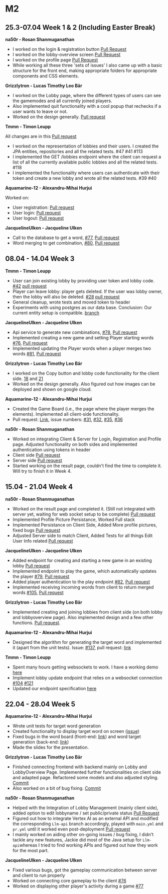 # M2

## 25.3-07.04 Week 1 & 2 (Including Easter Break)

**na50r - Rosan Shanmuganathan**
- I worked on the login & registration button [Pull Request](https://github.com/sopra-fs24-group-41/sopra-fs24-group-41-client/pull/59)
- I worked on the lobby-overview screen [Pull Request](https://github.com/sopra-fs24-group-41/sopra-fs24-group-41-client/pull/60)
- I worked on the profile page [Pull Request](https://github.com/sopra-fs24-group-41/sopra-fs24-group-41-client/pull/61)
- While working all these three 'sets of issues' I also came up with a basic structure for the front end, making appropriate folders for appropriate components and CSS elements.


**Grizzlytron - Lucas Timothy Leo Bär**
- I worked on the Lobby page, where the different types of users can see the gamemodes and all currently joined players.
- Also implemented quit functionality with a cool popup that rechecks if a user wants to leave or not.
- Worked on the design generally. [Pull request](https://github.com/sopra-fs24-group-41/sopra-fs24-group-41-client/pull/62)

**Tmmn - Timon Leupp**

All changes are in this [Pull request](https://github.com/sopra-fs24-group-41/sopra-fs24-group-41-server/pull/119)

- I worked on the representation of lobbies and their users. I created the JPA entities, repositories and all the related tests. #47 #41 #113
- I implemented the GET /lobbies endpoint where the client can request a list of all the currently available public lobbies and all the related tests. #118
- I implemented the functionality where users can authenticate with their token and create a new lobby and wrote all the related tests. #39 #40

**Aquamarine-12 - Alexandru-Mihai Hurjui**

Worked on:

- User registration: [Pull request](https://github.com/sopra-fs24-group-41/sopra-fs24-group-41-server/pull/115)
- User login: [Pull request](https://github.com/sopra-fs24-group-41/sopra-fs24-group-41-server/pull/116)
- User logout: [Pull request](https://github.com/sopra-fs24-group-41/sopra-fs24-group-41-server/pull/117)

**JacquelineUlken - Jacqueline Ulken**
- Call to the database to get a word, [#77](https://github.com/sopra-fs24-group-41/sopra-fs24-group-41-server/issues/77), [Pull request](https://github.com/sopra-fs24-group-41/sopra-fs24-group-41-server/pull/114)
- Word merging to get combination, [#80](https://github.com/sopra-fs24-group-41/sopra-fs24-group-41-server/issues/80), [Pull request](https://github.com/sopra-fs24-group-41/sopra-fs24-group-41-server/pull/114)

## 08.04 - 14.04 Week 3

**Tmmn - Timon Leupp**
- User can join existing lobby by providing user token and lobby code. [#42](https://github.com/sopra-fs24-group-41/sopra-fs24-group-41-server/issues/42) [pull request](https://github.com/sopra-fs24-group-41/sopra-fs24-group-41-server/pull/125)
- Player can leave lobby: player gets deleted. If the user was lobby owner, then the lobby will also be deleted. [#28](https://github.com/sopra-fs24-group-41/sopra-fs24-group-41-server/issues/28) [pull request](https://github.com/sopra-fs24-group-41/sopra-fs24-group-41-server/pull/127)
- General cleanup, wrote tests and moved token to header
- Experiments with using postgres as our data base. Conclusion: Our current entity setup is compatible. [branch](https://github.com/sopra-fs24-group-41/sopra-fs24-group-41-server/tree/postgres)

 **JacquelineUlken - Jacqueline Ulken**
 - Api service to generate new combinations, [#78](https://github.com/sopra-fs24-group-41/sopra-fs24-group-41-server/issues/78), [Pull request](https://github.com/sopra-fs24-group-41/sopra-fs24-group-41-server/pull/124)
 - Implemented creating a new game and setting Player starting words [#76](https://github.com/sopra-fs24-group-41/sopra-fs24-group-41-server/issues/76), [Pull request](https://github.com/sopra-fs24-group-41/sopra-fs24-group-41-server/pull/128)
 - Implemented updating the Player words when a player merges two words [#81](https://github.com/sopra-fs24-group-41/sopra-fs24-group-41-server/issues/81), [Pull request](https://github.com/sopra-fs24-group-41/sopra-fs24-group-41-server/pull/128)

**Grizzlytron - Lucas Timothy Leo Bär**
- I worked on the Copy button and lobby code functionality for the client side. [18](https://github.com/sopra-fs24-group-41/sopra-fs24-group-41-client/issues/18) and [21](https://github.com/sopra-fs24-group-41/sopra-fs24-group-41-client/issues/21)
- Worked on the design generally. Also figured out how images can be deployed and shown on google cloud.

**Aquamarine-12 - Alexandru-Mihai Hurjui**

- Created the Game Board (i.e., the page where the player merges the elements). Implemented all client-side functionality.
- Pull request: [Link](https://github.com/sopra-fs24-group-41/sopra-fs24-group-41-client/pull/65), issue numbers: [#31](https://github.com/sopra-fs24-group-41/sopra-fs24-group-41-client/issues/31), [#32](https://github.com/sopra-fs24-group-41/sopra-fs24-group-41-client/issues/32), [#35](https://github.com/sopra-fs24-group-41/sopra-fs24-group-41-client/issues/35), [#36](https://github.com/sopra-fs24-group-41/sopra-fs24-group-41-client/issues/36)

**na50r - Rosan Shanmuganathan**
- Worked on integrating Client & Server for Login, Registration and Profile page. Adjusted functionality on both sides and implemented authentication using tokens in header 
- Client side [Pull request](https://github.com/sopra-fs24-group-41/sopra-fs24-group-41-client/pull/64)
- Server side [Pull request](https://github.com/sopra-fs24-group-41/sopra-fs24-group-41-server/pull/130)
- Started working on the result page, couldn't find the time to complete it. Will try to finish it in Week 4.

## 15.04 - 21.04 Week 4
**na50r - Rosan Shanmuganathan**
- Worked on the result page and completed it. (Still not integrated with server yet, waiting for web socket setup to be complete) [Pull request](https://github.com/sopra-fs24-group-41/sopra-fs24-group-41-client/pull/71)
- Implemented Profile Picture Persistance, Worked Full stack
- Implemented Persistance on Client Side, Added More profile pictures, fixed bugs [Pull request](https://github.com/sopra-fs24-group-41/sopra-fs24-group-41-client/pull/74)
- Adjusted Server side to match Client, Added Tests for all things Edit User Info related [Pull request](https://github.com/sopra-fs24-group-41/sopra-fs24-group-41-server)

 **JacquelineUlken - Jacqueline Ulken**
 - Added endpoint for creating and starting a new game in an existing lobby [Pull request](https://github.com/sopra-fs24-group-41/sopra-fs24-group-41-server/pull/134)
 - Implemented endpoint to play the game, which automatically updates the player [#79](https://github.com/sopra-fs24-group-41/sopra-fs24-group-41-server/issues/79), [Pull request](https://github.com/sopra-fs24-group-41/sopra-fs24-group-41-server/pull/134)
 - Added player authentication to the play endpoint [#82](https://github.com/sopra-fs24-group-41/sopra-fs24-group-41-server/issues/82), [Pull request](https://github.com/sopra-fs24-group-41/sopra-fs24-group-41-server/pull/134)
 - Implemented receiving incoming words from client to return merged words [#105](https://github.com/sopra-fs24-group-41/sopra-fs24-group-41-server/issues/105), [Pull request](https://github.com/sopra-fs24-group-41/sopra-fs24-group-41-server/pull/134)

 **Grizzlytron - Lucas Timothy Leo Bär**
- Implemented creating and joining lobbies from client side (on both lobby and lobbyoverview page). Also implemented design and a few other functions. [Pull request](https://github.com/sopra-fs24-group-41/sopra-fs24-group-41-client/pull/72). 

**Aquamarine-12 - Alexandru-Mihai Hurjui**

- Designed the algorithm for generating the target word and implemented it (apart from the unit tests). Issue: [#137](https://github.com/sopra-fs24-group-41/sopra-fs24-group-41-server/issues/137), pull request: [link](https://github.com/sopra-fs24-group-41/sopra-fs24-group-41-server/pull/138) 

**Tmmn - Timon Leupp**
- Spent many hours getting websockets to work. I have a working demo [here](https://sopra-fs24-leupp-timon-client.oa.r.appspot.com/websocket-demo)
- Implement lobby update endpoint that relies on a websocket connection [#104](https://github.com/sopra-fs24-group-41/sopra-fs24-group-41-server/issues/104) [#121](https://github.com/sopra-fs24-group-41/sopra-fs24-group-41-server/issues/121)
- Updated our endpoint specification [here](https://docs.google.com/document/d/17lbypcjihu_So1mG5_hbFzTprMyhldP0R6PDwxjIpnU/edit?usp=sharing)

## 22.04 - 28.04 Week 5

**Aquamarine-12 - Alexandru-Mihai Hurjui**
- Wrote unit tests for target word generation
- Created functionality to display target word on screen ([issue](https://github.com/sopra-fs24-group-41/sopra-fs24-group-41-client/issues/50))
- Fixed bugs in the word board (front-end: [link](https://github.com/sopra-fs24-group-41/sopra-fs24-group-41-client/commit/cb0ec31898b5650cffe9ef58f2e9ba079b6e1aa0)) and word target generation (back-end: [link](https://github.com/sopra-fs24-group-41/sopra-fs24-group-41-server/commit/c41c2cf605336e606383a17141392c5692018d42))
- Made the slides for the presentation.  

 **Grizzlytron - Lucas Timothy Leo Bär**
- Finished connecting frontend with backend mainly on Lobby and LobbyOverview Page. Implemented further functionalities on client side and adapted page. Refactored some models and also adjusted styling. [Commit](https://github.com/sopra-fs24-group-41/sopra-fs24-group-41-client/pull/72/commits/519aee47512f4524433d8f68997fa0d2604d58e4)
- Also worked on a bit of bug fixing. [Commit](https://github.com/sopra-fs24-group-41/sopra-fs24-group-41-client/pull/72/commits/2d7078da6e341b60f16e2a89b9275c2ae5cc4f5e)

**na50r - Rosan Shanmuganathan**
- Helped with the Integration of Lobby Management (mainly client side), added option to edit lobbyname / set public/private status [Pull Request](https://github.com/sopra-fs24-group-41/sopra-fs24-group-41-client/pull/72) 
- Figured out how to integrate Vertex AI as an external API and modified the corresponding `Llm-api` branch accordingly, played with `main.yml` and `pr.yml` until it worked even post-deployment [Pull request](https://github.com/sopra-fs24-group-41/sopra-fs24-group-41-server/pull/146)
- I mainly worked on aiding other on-going issues / bug fixing, I didn't tackle any new features, Jackie did most of the Java setup for `Llm-api`whereas I tried to find working APIs and figured out how they work for the most part. 

 **JacquelineUlken - Jacqueline Ulken**
 - Fixed various bugs, got the gameplay communication between server and client to run properly
 - Worked on connecting core gameplay to the client [#76](https://github.com/sopra-fs24-group-41/sopra-fs24-group-41-client/issues/76)
 - Worked on displaying other player's activity during a game [#77](https://github.com/sopra-fs24-group-41/sopra-fs24-group-41-client/issues/77)

